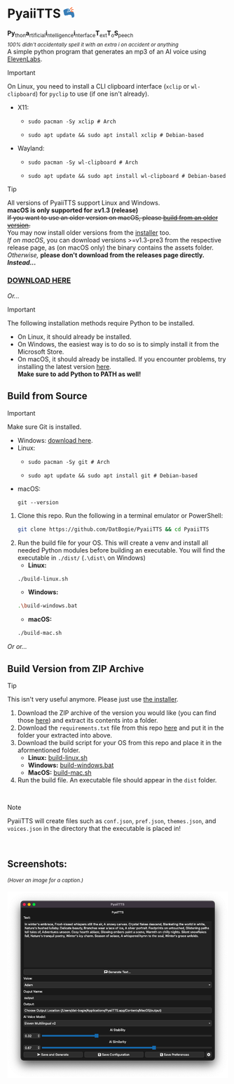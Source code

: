 # PyaiiTTS <img src="./.web-assets/PyaiiTTS-Logo.png" height="25px">
**Py**<sub>thon</sub>**a**<sub>rtificial</sub>**i**<sub>ntelligence</sub>**i**<sub>nterface</sub>**T**<sub>ext</sub>**T**<sub>o</sub>**S**<sub>peech</sub><br>_<sub>100% didn't accidentally spell it with an extra i on accident or anything</sub>_<br>
A simple python program that generates an mp3 of an AI voice using [ElevenLabs](https://elevenlabs.io).

> [!Important]
> On Linux, you need to install a CLI clipboard interface (`xclip` or `wl-clipboard`) for `pyclip` to use (if one isn't already).
> - X11:
>     - ```
>       sudo pacman -Sy xclip # Arch
>       ```
>     - ```
>       sudo apt update && sudo apt install xclip # Debian-based
>       ```
> - Wayland:
>     - ```
>       sudo pacman -Sy wl-clipboard # Arch
>       ```
>     - ```
>       sudo apt update && sudo apt install wl-clipboard # Debian-based
>       ```

> [!Tip]
All versions of PyaiiTTS support Linux and Windows.<br>
**macOS is only supported for ≥v1.3 (release)**<br>
~~If you want to use an older version on macOS, please [build from an older version](#build-version-from-zip-archive).~~<br>
You may now install older versions from the [installer](https://github.com/datbogie/pyaiitts-installer/releases/latest) too.<br>
_If on macOS_, you can download versions >=v1.3-pre3 from the respective release page, as (on macOS only) the binary contains the assets folder.<br>
*Otherwise,* **please don't download from the releases page directly. _Instead..._**
### [DOWNLOAD HERE](https://github.com/DatBogie/PyaiiTTS-Installer/releases/latest)

*Or...*

> [!Important]
> The following installation methods require Python to be installed.<br>
> - On Linux, it should already be installed.<br>
> - On Windows, the easiest way is to do so is to simply install it from the Microsoft Store.<br>
> - On macOS, it should already be installed. If you encounter problems, try installing the latest version [here](https://www.python.org/downloads/).<br>
> **Make sure to add Python to PATH as well!**

## Build from Source
> [!Important]
> Make sure Git is installed.<br>
> - Windows: [download here](https://gitforwindows.org).
> - Linux:
>     - ```
>       sudo pacman -Sy git # Arch
>       ```
>     - ```
>       sudo apt update && sudo apt install git # Debian-based
>       ```
> - macOS:
>   ```
>   git --version
>   ```

1. Clone this repo.
    Run the following in a terminal emulator or PowerShell:
    ```sh
   git clone https://github.com/DatBogie/PyaiiTTS && cd PyaiiTTS
    ```
3. Run the build file for your OS.
    This will create a venv and install all needed Python modules before building an executable.
    You will find the executable in `./dist/` (`.\dist\` on Windows)
    - **Linux:**
    ```sh
    ./build-linux.sh
    ```
    - **Windows:**
    ```sh
    .\build-windows.bat
    ```
    - **macOS:**
    ```sh
    ./build-mac.sh
    ```

*Or or...*

## Build Version from ZIP Archive
> [!Tip]
This isn't very useful anymore. Please just use [the installer](https://github.com/DatBogie/PyaiiTTS-Installer/releases).

1. Download the ZIP archive of the version you would like (you can find those [here](https://github.com/DatBogie/PyaiiTTS/releases)) and extract its contents into a folder.
2. Download the `requirements.txt` file from this repo [here](requirements.txt) and put it in the folder your extracted into above.
3. Download the build script for your OS from this repo and place it in the aformentioned folder.
    - **Linux:** [build-linux.sh](build-linux.sh)
    - **Windows:** [build-windows.bat](build-windows.bat)
    - **MacOS:** [build-mac.sh](build-mac.sh)
4. Run the build file. An executable file should appear in the `dist` folder.

&nbsp;
> [!Note]
PyaiiTTS will create files such as `conf.json`, `pref.json`, `themes.json`, and `voices.json` in the directory that the executable is placed in!

&nbsp;
## Screenshots:
<sup>_(Hover an image for a caption.)_</sup>

<span title="PyaiiTTS v1.3 (release) running on macOS Ventura.">![PyaiiTTS v1.3 on macOS w/ default widgets/theme](./.web-assets/macOS.png)</span>

